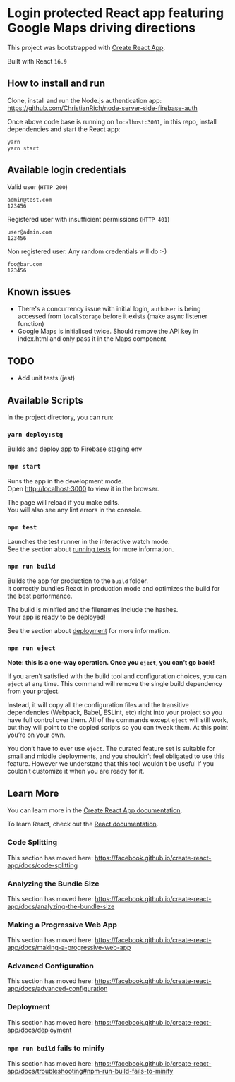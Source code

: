 # Login protected React app featuring Google Maps driving directions

This project was bootstrapped with [Create React App](https://github.com/facebook/create-react-app).

Built with React `16.9`

## How to install and run

Clone, install and run the Node.js authentication app:  
https://github.com/ChristianRich/node-server-side-firebase-auth

Once above code base is running on `localhost:3001`, in this repo, install dependencies and start the React app:

```
yarn
yarn start
```

## Available login credentials

Valid user (`HTTP 200`)

```
admin@test.com
123456
```

Registered user with insufficient permissions (`HTTP 401`)

```
user@admin.com
123456
```

Non registered user. Any random credentials will do :-)

```
foo@bar.com
123456
```

## Known issues

- There's a concurrency issue with initial login, `authUser` is being accessed from `localStorage` before it exists (make async listener function)
- Google Maps is initialised twice. Should remove the API key in index.html and only pass it in the Maps component

## TODO

- Add unit tests (jest)

## Available Scripts

In the project directory, you can run:

### `yarn deploy:stg`

Builds and deploy app to Firebase staging env

### `npm start`

Runs the app in the development mode.<br>
Open [http://localhost:3000](http://localhost:3000) to view it in the browser.

The page will reload if you make edits.<br>
You will also see any lint errors in the console.

### `npm test`

Launches the test runner in the interactive watch mode.<br>
See the section about [running tests](https://facebook.github.io/create-react-app/docs/running-tests) for more information.

### `npm run build`

Builds the app for production to the `build` folder.<br>
It correctly bundles React in production mode and optimizes the build for the best performance.

The build is minified and the filenames include the hashes.<br>
Your app is ready to be deployed!

See the section about [deployment](https://facebook.github.io/create-react-app/docs/deployment) for more information.

### `npm run eject`

**Note: this is a one-way operation. Once you `eject`, you can’t go back!**

If you aren’t satisfied with the build tool and configuration choices, you can `eject` at any time. This command will remove the single build dependency from your project.

Instead, it will copy all the configuration files and the transitive dependencies (Webpack, Babel, ESLint, etc) right into your project so you have full control over them. All of the commands except `eject` will still work, but they will point to the copied scripts so you can tweak them. At this point you’re on your own.

You don’t have to ever use `eject`. The curated feature set is suitable for small and middle deployments, and you shouldn’t feel obligated to use this feature. However we understand that this tool wouldn’t be useful if you couldn’t customize it when you are ready for it.

## Learn More

You can learn more in the [Create React App documentation](https://facebook.github.io/create-react-app/docs/getting-started).

To learn React, check out the [React documentation](https://reactjs.org/).

### Code Splitting

This section has moved here: https://facebook.github.io/create-react-app/docs/code-splitting

### Analyzing the Bundle Size

This section has moved here: https://facebook.github.io/create-react-app/docs/analyzing-the-bundle-size

### Making a Progressive Web App

This section has moved here: https://facebook.github.io/create-react-app/docs/making-a-progressive-web-app

### Advanced Configuration

This section has moved here: https://facebook.github.io/create-react-app/docs/advanced-configuration

### Deployment

This section has moved here: https://facebook.github.io/create-react-app/docs/deployment

### `npm run build` fails to minify

This section has moved here: https://facebook.github.io/create-react-app/docs/troubleshooting#npm-run-build-fails-to-minify
